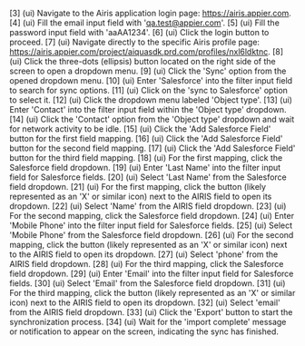 [3] (ui) Navigate to the Airis application login page: https://airis.appier.com.
[4] (ui) Fill the email input field with 'qa.test@appier.com'.
[5] (ui) Fill the password input field with 'aaAA1234'.
[6] (ui) Click the login button to proceed.
[7] (ui) Navigate directly to the specific Airis profile page: https://airis.appier.com/project/aiquasdk.prd.com/profiles/nxl6ldktnc.
[8] (ui) Click the three-dots (ellipsis) button located on the right side of the screen to open a dropdown menu.
[9] (ui) Click the 'Sync' option from the opened dropdown menu.
[10] (ui) Enter 'Salesforce' into the filter input field to search for sync options.
[11] (ui) Click on the 'sync to Salesforce' option to select it.
[12] (ui) Click the dropdown menu labeled 'Object type'.
[13] (ui) Enter 'Contact' into the filter input field within the 'Object type' dropdown.
[14] (ui) Click the 'Contact' option from the 'Object type' dropdown and wait for network activity to be idle.
[15] (ui) Click the 'Add Salesforce Field' button for the first field mapping.
[16] (ui) Click the 'Add Salesforce Field' button for the second field mapping.
[17] (ui) Click the 'Add Salesforce Field' button for the third field mapping.
[18] (ui) For the first mapping, click the Salesforce field dropdown.
[19] (ui) Enter 'Last Name' into the filter input field for Salesforce fields.
[20] (ui) Select 'Last Name' from the Salesforce field dropdown.
[21] (ui) For the first mapping, click the button (likely represented as an 'X' or similar icon) next to the AIRIS field to open its dropdown.
[22] (ui) Select 'Name' from the AIRIS field dropdown.
[23] (ui) For the second mapping, click the Salesforce field dropdown.
[24] (ui) Enter 'Mobile Phone' into the filter input field for Salesforce fields.
[25] (ui) Select 'Mobile Phone' from the Salesforce field dropdown.
[26] (ui) For the second mapping, click the button (likely represented as an 'X' or similar icon) next to the AIRIS field to open its dropdown.
[27] (ui) Select 'phone' from the AIRIS field dropdown.
[28] (ui) For the third mapping, click the Salesforce field dropdown.
[29] (ui) Enter 'Email' into the filter input field for Salesforce fields.
[30] (ui) Select 'Email' from the Salesforce field dropdown.
[31] (ui) For the third mapping, click the button (likely represented as an 'X' or similar icon) next to the AIRIS field to open its dropdown.
[32] (ui) Select 'email' from the AIRIS field dropdown.
[33] (ui) Click the 'Export' button to start the synchronization process.
[34] (ui) Wait for the 'import complete' message or notification to appear on the screen, indicating the sync has finished.
